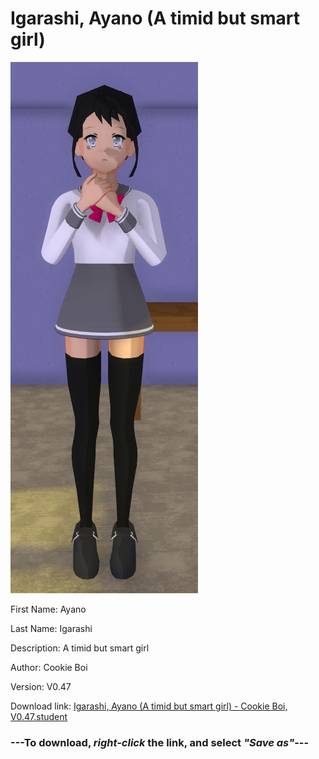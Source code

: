 # Igarashi, Ayano (A timid but smart girl)

<img src="https://raw.githubusercontent.com/Arbiter1223/Daigaku-Gurashi-Custom-Students/master/Students/Files/Igarashi%2C%20Ayano%20(A%20timid%20but%20smart%20girl).png" title="Igarashi, Ayano (A timid but smart girl) - Cookie Boi, V0.47">

First Name: Ayano

Last Name: Igarashi

Description: A timid but smart girl

Author: Cookie Boi

Version: V0.47

Download link: <a href="https://raw.githubusercontent.com/Arbiter1223/Daigaku-Gurashi-Custom-Students/master/Students/Files/Igarashi%2C%20Ayano%20(A%20timid%20but%20smart%20girl)%20-%20Cookie%20Boi%2C%20V0.47.student">Igarashi, Ayano (A timid but smart girl) - Cookie Boi, V0.47.student</a>

### ---**To download, _right-click_ the link, and select _"Save as"_**---
